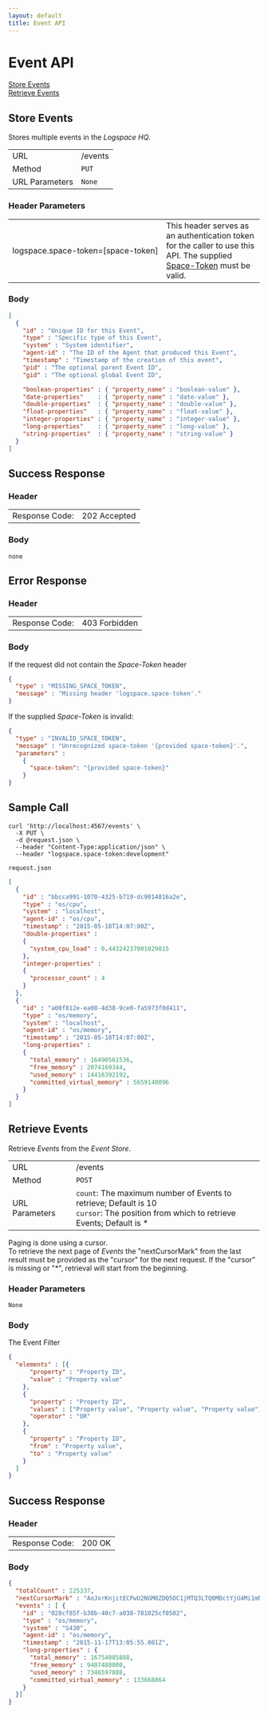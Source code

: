 ```yaml
---
layout: default
title: Event API
---
```

# Event API

[Store Events](#store-events)<br/>
[Retrieve Events](#retrieve-events)

## Store Events

Stores multiple events in the *Logspace HQ*.

<table>
  <tbody>
    <tr>
      <td>URL</td>
      <td>/events</td>
    </tr>
    <tr>
      <td>Method</td>
      <td><code>PUT</code></td>
    </tr>
    <tr>
      <td>URL Parameters</td>
      <td><code>None</code></td>
    </tr>
  </tbody>
</table>

### Header Parameters
<table>
  <tbody>
    <tr>
      <td style="white-space: nowrap">logspace.space-token=[space-token]</td>
      <td>This header serves as an authentication token for the caller to use this API.
The supplied <a href="/configuration-hq-spaces">Space-Token</a> must be valid.</td>
    </tr>
  </tbody>
</table>

### Body

```json
[
  {
    "id" : "Unique ID for this Event",
    "type" : "Specific type of this Event",
    "system" : "System identifier",
    "agent-id" : "The ID of the Agent that produced this Event",
    "timestamp" : "Timestamp of the creation of this event",
    "pid" : "The optional parent Event ID",
    "gid" : "The optional global Event ID",

    "boolean-properties" : { "property_name" : "boolean-value" },
    "date-properties"    : { "property_name" : "date-value" },
    "double-properties"  : { "property_name" : "double-value" },
    "float-properties"   : { "property_name" : "float-value" },
    "integer-properties" : { "property_name" : "integer-value" },
    "long-properties"    : { "property_name" : "long-value" },
    "string-properties"  : { "property_name" : "string-value" }
  }
]
```

## Success Response

### Header
<table>
  <tbody>
    <tr>
      <td style="white-space: nowrap">Response Code:</td>
      <td>202 Accepted</td>
    </tr>
  </tbody>
</table>

### Body
`none`

## Error Response

### Header
<table>
  <tbody>
    <tr>
      <td style="white-space: nowrap">Response Code:</td>
      <td>403 Forbidden</td>
    </tr>
  </tbody>
</table>

### Body
If the request did not contain the *Space-Token* header

```json
{
  "type" : "MISSING_SPACE_TOKEN",
  "message" : "Missing header 'logspace.space-token'."
}
```

If the supplied *Space-Token* is invalid:

```json
{
  "type" : "INVALID_SPACE_TOKEN",
  "message" : "Unrecognized space-token '{provided space-token}'.",
  "parameters" :
    {
      "space-token": "{provided space-token}"
    }
}
```


## Sample Call

  ```
  curl 'http://localhost:4567/events' \
    -X PUT \
    -d @request.json \
    --header "Content-Type:application/json" \
    --header "logspace.space-token:development"
  ```

``request.json``

```json
[
  {  
    "id" : "bbcca991-1070-4325-b719-dc9014816a2e",
    "type" : "os/cpu",
    "system" : "localhost",
    "agent-id" : "os/cpu",
    "timestamp" : "2015-05-18T14:07:00Z",
    "double-properties" :
    {
      "system_cpu_load" : 0.44324237001029815
    },
    "integer-properties" :
    {  
      "processor_count" : 4
    }
  },
  {  
    "id" : "a00f812e-ea08-4d38-9ce0-fa5973f0d411",
    "type" : "os/memory",
    "system" : "localhost",
    "agent-id" : "os/memory",
    "timestamp" : "2015-05-18T14:07:00Z",
    "long-properties" :
    {  
      "total_memory" : 16490561536,
      "free_memory" : 2074169344,
      "used_memory" : 14416392192,
      "committed_virtual_memory" : 5659140096
    }
  }
]
```

## Retrieve Events

Retrieve *Events* from the *Event Store*.

<table>
  <tbody>
    <tr>
      <td>URL</td>
      <td>/events</td>
    </tr>
    <tr>
      <td>Method</td>
      <td><code>POST</code></td>
    </tr>
    <tr>
      <td>URL Parameters</td>
      <td><code>count</code>: The maximum number of Events to retrieve; Default is 10<br/><code>cursor</code>: The position from which to retrieve Events; Default is *</td>
    </tr>
  </tbody>
</table>

Paging is done using a cursor.<br/>
To retrieve the next page of *Events* the "nextCursorMark" from the last result must be provided as the "cursor" for the next request.
If the "cursor" is missing or "*", retrieval will start from the beginning.

### Header Parameters
`None`
 
### Body
The Event Filter

```json
{
  "elements" : [{
      "property" : "Property ID",
      "value" : "Property value"
    },
    {
      "property" : "Property ID",
      "values" : ["Property value", "Property value", "Property value"],
      "operator" : "OR"
    },
    {
      "property" : "Property ID",
      "from" : "Property value",
      "to" : "Property value"
    }
  ]
}
```

## Success Response

### Header
<table>
  <tbody>
    <tr>
      <td style="white-space: nowrap">Response Code:</td>
      <td>200 OK</td>
    </tr>
  </tbody>
</table>

### Body

```json
{
  "totalCount" : 225337,
  "nextCursorMark" : "AoJxrKnjitECPwU2NGM0ZDQ5OC1jMTQ3LTQ0MDctYjU4Mi1mNDIyMGQ3NDRjN2I=",
  "events" : [ {
    "id" : "028cf85f-b38b-40c7-a038-781025cf0502",
    "type" : "os/memory",
    "system" : "S430",
    "agent-id" : "os/memory",
    "timestamp" : "2015-11-17T13:05:55.001Z",
    "long-properties" : {
      "total_memory" : 16754085888,
      "free_memory" : 9407488000,
      "used_memory" : 7346597888,
      "committed_virtual_memory" : 133668864
    }
  }]
}
```